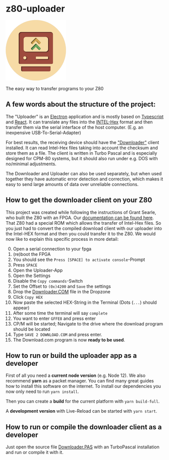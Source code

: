 # z80-uploader

![Logo](./public/logo192.png)

The easy way to transfer programs to your Z80

## A few words about the structure of the project:

The "Uploader" is an [Electron](https://www.electronjs.org) application and is mostly based on [Typescript](https://www.typescriptlang.org) and [React](http://reactjs.org). It can translate any files into the [INTEL-Hex](https://en.wikipedia.org/wiki/Intel_HEX) format and then transfer them via the serial interface of the host computer. (E.g. an inexpensive USB-To-Serial-Adapter)

For best results, the receiving device should have the ["Downloader"](Download-Client/download.pas) client installed. It can read Intel-Hex files taking into account the checksum and store them as a file. The client is written in Turbo Pascal and is especially designed for CPM-80 systems, but it should also run under e.g. DOS with no/minimal adjustments.

The Downloader and Uploader can also be used separately, but when used together they have automatic error detection and correction, which makes it easy to send large amounts of data over unreliable connections.

## How to get the downloader client on your Z80

This project was created while following the instructions of Grant Searle, who built the Z80 with an FPGA. Our [documentation can be found here](https://github.com/sinnaj-r/z80-on-an-fpga).
That Z80 had a special ROM which allows the transfer of Intel-Hex files.
So you just had to convert the compiled download client with our uploader into the Intel-HEX format and then you could transfer it to the Z80.
We would now like to explain this specific process in more detail:

0. Open a serial connection to your fpga
1. (re)boot the FPGA
2. You should see the `Press [SPACE] to activate console`-Prompt
3. Press `SPACE`
4. Open the Uploader-App
5. Open the Settings
6. Disable the `Copy commands`-Switch
7. Set the Offset to `(0x)4200` and `Save` the settings
8. Drop the [Downloader.COM](Download-Client/download.com) file in the Dropzone
9. Click `Copy HEX`
10. Now paste the selected HEX-String in the Terminal (Dots (`...`) should appear)
11. After some time the terminal will say `complete`
12. You want to enter `GFFE8` and press enter
13. CP/M will be started; Navigate to the drive where the download program should be located
14. Type `SAVE 2 DOWNLOAD.COM` and press enter.
15. The Download.com program is now **ready to be used**.

## How to run or build the uploader app as a developer

First of all you need a **current node version** (e.g. Node 12). We also recommend **yarn** as a packet manager.
You can find many great guides how to install this software on the internet.
To install our dependencies you now only need to run `yarn install`.

Then you can create a **build** for the current platform with `yarn build-full`.

A **development version** with Live-Reload can be started with `yarn start`.

## How to run or compile the downloader client as a developer

Just open the source file [Downloader.PAS](Download-Client/download.pas) with an TurboPascal installation and run or compile it with it.
